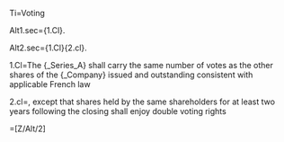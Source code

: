 Ti=Voting

Alt1.sec={1.Cl}.

Alt2.sec={1.Cl}{2.cl}.

1.Cl=The {_Series_A} shall carry the same number of votes as the other shares of the {_Company} issued and outstanding consistent with applicable French law

2.cl=, except that shares held by the same shareholders for at least two years following the closing shall enjoy double voting rights

=[Z/Alt/2]